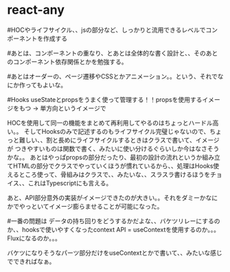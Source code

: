 # react-any

#HOCやライフサイクル、、jsの部分など、しっかりと流用できるレベルでコンポーネントを作成する

#あとは、コンポーネントの重なり、とあとは全体的な書く設計と、、そのあとのコンポーネント依存関係とかを勉強する。

#あとはオーダーの、ページ遷移やCSSとかアニメーション。。という、それでなにか作ってもよいな。

#Hooks useStateとpropsをうまく使って管理する！！propsを使用するイメージをもつ -> 単方向というイメージで

HOCを使用して同一の機能をまとめて再利用してやるのはちょっとハードル高い。。
そしてHooksのみで記述するのもライフサイクル完璧じゃないので、ちょっと難しい、、割と長めにライフサイクルするときはクラスで書いて、イメージが
つきやすいものは関数で書く、みたいに使い分けるぐらいしか今はなさそうかな。。
あとはやっぱpropsの部分だったり、最初の設計の流れというか組み立てHTMLの部分でクラスでやっていくほうが慣れているから、、処理はHooks使えるところ使って、骨組みはクラスで、、みたいな、、スラスラ書けるほうをチョイス、、これはTypescriptにも言える。

あと、API部分意外の実装がイメージできたのが大きい。。それをダミーかなにかでやっといてイメージ膨らませることが可能になった。

#一番の問題は
データの持ち回りをどうするかだよな、、バケツリレーにするのか、、hooksで使いやすくなったcontext API = useContextを使用するのか。。。
Fluxになるのか。。。

バケツになりそうなパーツ部分だけをuseContextとかで書いて、、みたいな感じでできればなぁ。
